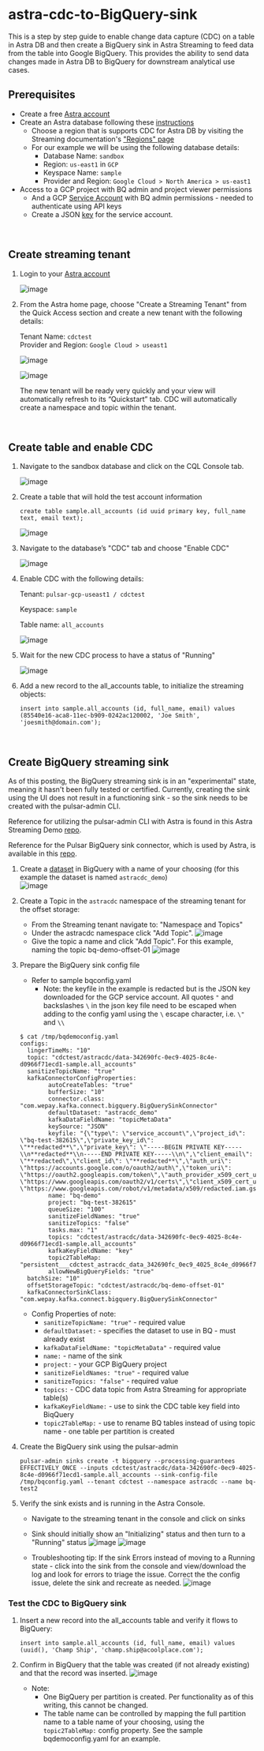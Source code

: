 # astra-cdc-to-BigQuery-sink
This is a step by step guide to enable change data capture (CDC) on a table in Astra DB and then create a BigQuery sink in Astra Streaming to feed data from the table into Google BigQuery. This provides the ability to send data changes made in Astra DB to BigQuery for downstream analytical use cases.

## Prerequisites

- Create a free [Astra account](https://astra.datastax.com/)  
- Create an Astra database following these [instructions](https://awesome-astra.github.io/docs/pages/astra/cdc-for-astra/) 
  - Choose a region that is supports CDC for Astra DB by visiting the Streaming documentation's ["Regions" page](https://docs.datastax.com/en/streaming/astra-streaming/operations/astream-regions.html)
  - For our example we will be using the following database details:
    - Database Name: `sandbox`
    - Region: `us-east1` in `GCP`
    - Keyspace Name: `sample`
    - Provider and Region: `Google Cloud > North America > us-east1`
- Access to a GCP project with BQ admin and project viewer permissions
	- And a GCP [Service Account](https://cloud.google.com/iam/docs/service-accounts-create) with BQ admin permissions - needed to authenticate using API keys
	- Create a JSON [key](https://cloud.google.com/iam/docs/keys-create-delete) for the service account.

<br>

## Create streaming tenant

1. Login to your [Astra account](https://astra.datastax.com/)

    ![image](https://user-images.githubusercontent.com/41307386/225459590-dc605fbb-3b87-4309-a95b-6c674fec664f.png)

2. From the Astra home page, choose "Create a Streaming Tenant" from the Quick Access section and create a new tenant with the following details:

    Tenant Name: `cdctest`   
    Provider and Region: `Google Cloud > useast1`

    ![image](https://user-images.githubusercontent.com/41307386/225459466-a4a310f3-9fd0-4bff-b455-265068f52c59.png)
    
    ![image](https://user-images.githubusercontent.com/41307386/225460342-0c6abcf9-f511-404b-a717-a6d488d45052.png)

    The new tenant will be ready very quickly and your view will automatically refresh to its “Quickstart” tab. CDC will automatically create a namespace and topic within the tenant.

<br>

## Create table and enable CDC

1. Navigate to the sandbox database and click on the CQL Console tab. 
    
    ![image](https://user-images.githubusercontent.com/41307386/225462035-ab3e95c4-7ed4-43a8-be82-98b9d65311ad.png)
    
2. Create a table that will hold the test account information

    ```
    create table sample.all_accounts (id uuid primary key, full_name text, email text);
    ```

    ![image](https://user-images.githubusercontent.com/41307386/225461916-e466a35d-2686-4884-a809-0ca3011c091e.png)
    
3. Navigate to the database’s "CDC" tab and choose "Enable CDC"

    ![image](https://user-images.githubusercontent.com/41307386/225462418-c19884cb-99d3-4768-a9e0-094d34989489.png)

4. Enable CDC with the following details:
  
    Tenant: `pulsar-gcp-useast1 / cdctest`
    
    Keyspace: `sample`
    
    Table name: `all_accounts`  

    ![image](https://user-images.githubusercontent.com/41307386/225462213-adf24397-a789-4155-977f-36413205d017.png)
    
5. Wait for the new CDC process to have a status of "Running"
  
    ![image](https://user-images.githubusercontent.com/41307386/225462888-4b3a5144-d686-4b52-915b-cb37a7535e73.png)

6. Add a new record to the all_accounts table, to initialize the streaming objects:
	```
	insert into sample.all_accounts (id, full_name, email) values (85540e16-aca8-11ec-b909-0242ac120002, 'Joe Smith', 'joesmith@domain.com');
	```

<br>

## Create BigQuery streaming sink

As of this posting, the BigQuery streaming sink is in an "experimental" state, meaning it hasn't been fully tested or certified. Currently, creating the sink using the UI does not result in a functioning sink - so the sink needs to be created with the pulsar-admin CLI.

Reference for utilizing the pulsar-admin CLI with Astra is found in this Astra Streaming Demo [repo](https://github.com/chrisjohnson16/astra-streaming-demo).  

Reference for the Pulsar BigQuery sink connector, which is used by Astra, is available in this [repo](https://github.com/datastax/pulsar-3rdparty-connector/tree/master/pulsar-connectors/bigquery). 

1. Create a [dataset](https://cloud.google.com/bigquery/docs/quickstarts/load-data-console#create_a_dataset) in BigQuery with a name of your choosing (for this example the dataset is named `astracdc_demo`) <br>
	![image](https://user-images.githubusercontent.com/41307386/229561017-27a8a689-ec90-45be-bd9b-8d6ba07c458f.png)

2. Create a Topic in the `astracdc` namespace of the streaming tenant for the offset storage: 
	- From the Streaming tenant navigate to: "Namespace and Topics"
	- Under the astracdc namespace click "Add Topic". 
	  ![image](https://user-images.githubusercontent.com/41307386/229567041-76642e1d-a656-4610-bbea-0896c4469345.png)
	- Give the topic a name and click "Add Topic". For this example, naming the topic bq-demo-offset-01
	  ![image](https://user-images.githubusercontent.com/41307386/229566495-54bc859b-e2a0-4fd5-8053-483ee713af49.png)
3. Prepare the BigQuery sink config file 
	- Refer to sample bqconfig.yaml 
		- Note: the keyfile in the example is redacted but is the JSON key downloaded for the GCP service account. All quotes `"` and backslashes `\` in the json key file need to be escaped when adding to the config yaml using the `\` escape character, i.e. `\"` and  `\\`
	```
	$ cat /tmp/bqdemoconfig.yaml 
	configs:
	  lingerTimeMs: "10"
	  topic: "cdctest/astracdc/data-342690fc-0ec9-4025-8c4e-d0966f71ecd1-sample.all_accounts"
	  sanitizeTopicName: "true"
	  kafkaConnectorConfigProperties:
			autoCreateTables: "true"
			bufferSize: "10"
			connector.class: "com.wepay.kafka.connect.bigquery.BigQuerySinkConnector"
			defaultDataset: "astracdc_demo"
			kafkaDataFieldName: "topicMetaData"
			keySource: "JSON"
			keyfile: "{\"type\": \"service_account\",\"project_id\": \"bq-test-382615\",\"private_key_id\": \"**redacted**\",\"private_key\": \"-----BEGIN PRIVATE KEY-----\\n**redacted**\\n-----END PRIVATE KEY-----\\n\",\"client_email\": \"**redacted\",\"client_id\": \"**redacted**\",\"auth_uri\": \"https://accounts.google.com/o/oauth2/auth\",\"token_uri\": \"https://oauth2.googleapis.com/token\",\"auth_provider_x509_cert_url\": \"https://www.googleapis.com/oauth2/v1/certs\",\"client_x509_cert_url\": \"https://www.googleapis.com/robot/v1/metadata/x509/redacted.iam.gserviceaccount.com\"}"
			name: "bq-demo"
			project: "bq-test-382615"
			queueSize: "100"
			sanitizeFieldNames: "true"
			sanitizeTopics: "false"
			tasks.max: "1"
			topics: "cdctest/astracdc/data-342690fc-0ec9-4025-8c4e-d0966f71ecd1-sample.all_accounts"
			kafkaKeyFieldName: "key"
			topic2TableMap: "persistent___cdctest_astracdc_data_342690fc_0ec9_4025_8c4e_d0966f71ecd1_sample_all_accounts_partition_0:all_accounts_partition_0,persistent___cdctest_astracdc_data_342690fc_0ec9_4025_8c4e_d0966f71ecd1_sample_all_accounts_partition_1:all_accounts_partition_1,persistent___cdctest_astracdc_data_342690fc_0ec9_4025_8c4e_d0966f71ecd1_sample_all_accounts_partition_2:all_accounts_partition_2"
			allowNewBigQueryFields: "true"
	  batchSize: "10"
	  offsetStorageTopic: "cdctest/astracdc/bq-demo-offset-01"
	  kafkaConnectorSinkClass: "com.wepay.kafka.connect.bigquery.BigQuerySinkConnector"
	```

	- Config Properties of note:
		- `sanitizeTopicName: "true"` - required value
		- `defaultDataset:`  - specifies the dataset to use in BQ - must already exist
		- `kafkaDataFieldName: "topicMetaData"` - required value
		- `name:` - name of the sink
		- `project:` - your GCP BigQuery project
		- `sanitizeFieldNames: "true"` - required value
		- `sanitizeTopics: "false"` - required value
		- `topics:` - CDC data topic from Astra Streaming for appropriate table(s)
		- `kafkaKeyFieldName:` - use to sink the CDC table key field into BiqQuery
		- `topic2TableMap:` - use to rename BQ tables instead of using topic name - one table per partition is created
		
3. Create the BigQuery sink using the pulsar-admin

	```
	pulsar-admin sinks create -t bigquery --processing-guarantees EFFECTIVELY_ONCE --inputs cdctest/astracdc/data-342690fc-0ec9-4025-8c4e-d0966f71ecd1-sample.all_accounts --sink-config-file /tmp/bqconfig.yaml --tenant cdctest --namespace astracdc --name bq-test2
	```

4. Verify the sink exists and is running in the Astra Console. 
	- Navigate to the streaming tenant in the console and click on sinks
	- Sink should initially show an "Initializing" status and then turn to a "Running" status
	![image](https://user-images.githubusercontent.com/41307386/229632403-f7ae1857-66cd-4047-96bb-e1ee899abba3.png)
	![image](https://user-images.githubusercontent.com/41307386/229632881-59d9a15c-5cbb-4e45-ab7a-7487c3bda78d.png)

	- Troubleshooting tip: If the sink Errors instead of moving to a Running state - click into the sink from the console and view/download the log and look for errors to triage the issue. Correct the the config issue, delete the sink and recreate as needed.
	![image](https://user-images.githubusercontent.com/41307386/229544861-b1fe9779-6591-478b-96e7-33663f7caca3.png)

### Test the CDC to BigQuery sink
1. Insert a new record into the all_accounts table and verify it flows to BigQuery:
    ```
    insert into sample.all_accounts (id, full_name, email) values (uuid(), 'Champ Ship', 'champ.ship@acoolplace.com');
    ```
	
2. Confirm in BigQuery that the table was created (if not already existing) and that the record was inserted.
	![image](https://user-images.githubusercontent.com/41307386/229635134-4fd5a24a-3df5-4f64-b9f0-734ca5e9fff7.png)
	- Note: 
		- One BigQuery per partition is created. Per functionality as of this writing, this cannot be changed. 
		- The table name can be controlled by mapping the full partition name to a table name of your choosing, using the `topic2TableMap:` config property. See the sample bqdemoconfig.yaml for an example. 
